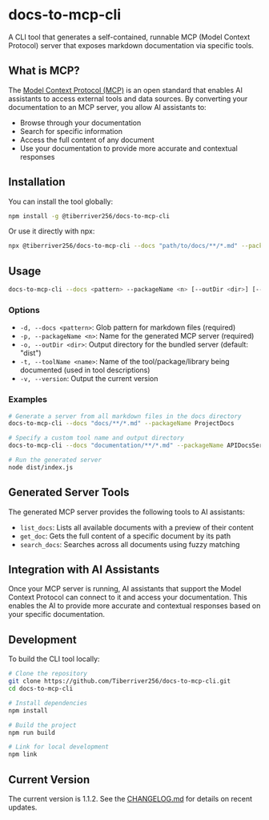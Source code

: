 # docs-to-mcp-cli

A CLI tool that generates a self-contained, runnable MCP (Model Context Protocol) server that exposes markdown documentation via specific tools.

## What is MCP?

The [Model Context Protocol (MCP)](https://github.com/model-context-protocol/mcp) is an open standard that enables AI assistants to access external tools and data sources. By converting your documentation to an MCP server, you allow AI assistants to:

- Browse through your documentation
- Search for specific information
- Access the full content of any document
- Use your documentation to provide more accurate and contextual responses

## Installation

You can install the tool globally:

```bash
npm install -g @tiberriver256/docs-to-mcp-cli
```

Or use it directly with npx:

```bash
npx @tiberriver256/docs-to-mcp-cli --docs "path/to/docs/**/*.md" --packageName MyDocsServer
```

## Usage

```bash
docs-to-mcp-cli --docs <pattern> --packageName <n> [--outDir <dir>] [--toolName <name>]
```

### Options

- `-d, --docs <pattern>`: Glob pattern for markdown files (required)
- `-p, --packageName <n>`: Name for the generated MCP server (required)
- `-o, --outDir <dir>`: Output directory for the bundled server (default: "dist")
- `-t, --toolName <name>`: Name of the tool/package/library being documented (used in tool descriptions)
- `-v, --version`: Output the current version

### Examples

```bash
# Generate a server from all markdown files in the docs directory
docs-to-mcp-cli --docs "docs/**/*.md" --packageName ProjectDocs

# Specify a custom tool name and output directory
docs-to-mcp-cli --docs "documentation/**/*.md" --packageName APIDocsServer --toolName "My API" --outDir build

# Run the generated server
node dist/index.js
```

## Generated Server Tools

The generated MCP server provides the following tools to AI assistants:

- `list_docs`: Lists all available documents with a preview of their content
- `get_doc`: Gets the full content of a specific document by its path
- `search_docs`: Searches across all documents using fuzzy matching

## Integration with AI Assistants

Once your MCP server is running, AI assistants that support the Model Context Protocol can connect to it and access your documentation. This enables the AI to provide more accurate and contextual responses based on your specific documentation.

## Development

To build the CLI tool locally:

```bash
# Clone the repository
git clone https://github.com/Tiberriver256/docs-to-mcp-cli.git
cd docs-to-mcp-cli

# Install dependencies
npm install

# Build the project
npm run build

# Link for local development
npm link
```

## Current Version

The current version is 1.1.2. See the [CHANGELOG.md](CHANGELOG.md) for details on recent updates.
